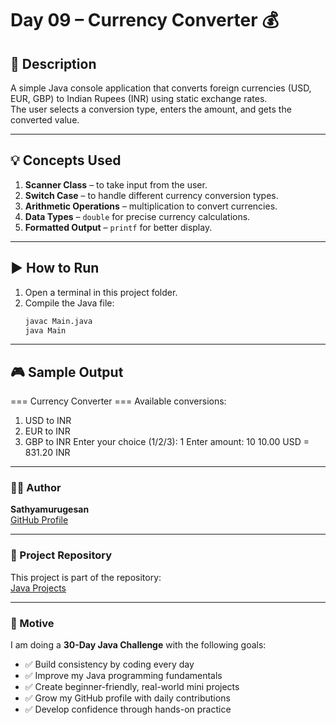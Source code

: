 # Day 09 – Currency Converter 💰

## 📜 Description
A simple Java console application that converts foreign currencies (USD, EUR, GBP) to Indian Rupees (INR) using static exchange rates.  
The user selects a conversion type, enters the amount, and gets the converted value.

---

## 💡 Concepts Used
1. **Scanner Class** – to take input from the user.
2. **Switch Case** – to handle different currency conversion types.
3. **Arithmetic Operations** – multiplication to convert currencies.
4. **Data Types** – `double` for precise currency calculations.
5. **Formatted Output** – `printf` for better display.

---

## ▶️ How to Run
1. Open a terminal in this project folder.
2. Compile the Java file:
   ```bash
   javac Main.java
   java Main

---

## 🎮 Sample Output

=== Currency Converter ===
Available conversions:

1. USD to INR
2. EUR to INR
3. GBP to INR
Enter your choice (1/2/3): 1
Enter amount: 10
10.00 USD = 831.20 INR

---

### 🧑‍💻 Author

**Sathyamurugesan**  
[GitHub Profile](https://github.com/sathyamurugesan0546-gif)

---

### 🚀 Project Repository

This project is part of the repository:  
[Java Projects](https://github.com/sathyamurugesan0546-gif/Java-Projects)

---

### 🎯 Motive

I am doing a **30-Day Java Challenge** with the following goals:

- ✅ Build consistency by coding every day
- ✅ Improve my Java programming fundamentals
- ✅ Create beginner-friendly, real-world mini projects
- ✅ Grow my GitHub profile with daily contributions
- ✅ Develop confidence through hands-on practice
